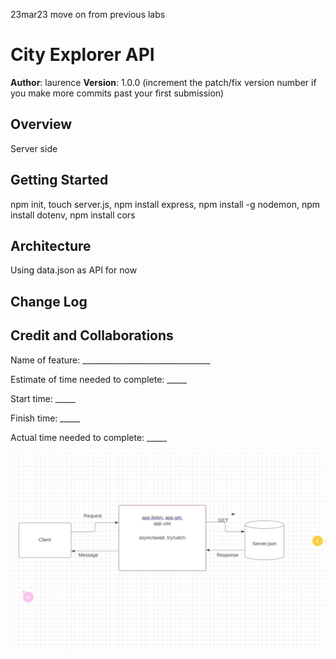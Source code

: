 23mar23 
move on from previous labs

# City Explorer API

**Author**: laurence
**Version**: 1.0.0 (increment the patch/fix version number if you make more commits past your first submission)

## Overview
Server side

## Getting Started
npm init, touch server.js, npm install express, npm install -g nodemon, npm install dotenv, npm install cors


## Architecture
Using data.json as API for now

## Change Log
<!-- Use this area to document the iterative changes made to your application as each feature is successfully implemented. Use time stamps. Here's an example:

01-01-2001 4:59pm - Application now has a fully-functional express server, with a GET route for the location resource. -->

## Credit and Collaborations
<!-- Give credit (and a link) to other people or resources that helped you build this application. -->



Name of feature: ________________________________

Estimate of time needed to complete: _____

Start time: _____

Finish time: _____

Actual time needed to complete: _____


![flow chart](img/flow-chart.png)